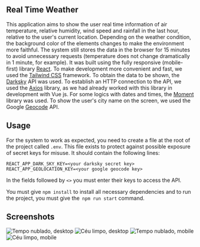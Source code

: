 ## Real Time Weather
This application aims to show the user real time information of air temperature, relative humidity, wind speed and rainfall in the last hour, relative to the user's current location. Depending on the weather condition, the background color of the elements changes to make the environment more faithful. The system still stores the data in the browser for 15 minutes to avoid unnecessary requests (temperature does not change dramatically in 1 minute, for example). It was built using the fully responsive (mobile-first) library [React](https://pt-br.reactjs.org/). To make development more convenient and fast, we used the [Tailwind CSS](https://blog.logrocket.com/create-react-app-and-tailwindcss/) framework. To obtain the data to be shown, the [Darksky](https://darksky.net/dev/docs) API was used. To establish an HTTP connection to the API, we used the [Axios](https://github.com/axios/axios) library, as we had already worked with this library in development with Vue js. For some logics with dates and times, the [Moment](https://momentjs.com/) library was used. To show the user's city name on the screen, we used the Google [Geocode](https://developers.google.com/maps/documentation/geocoding/start) API. 
## Usage
For the system to work as expected, you need to create a file at the root of the project called `.env`. This file exists to protect against possible exposure of secret keys for misuse.
It should contain the following lines: 

    REACT_APP_DARK_SKY_KEY=<your darksky secret key>
    REACT_APP_GEOLOCATION_KEY=<your google geocode key>
In the fields followed by `<>` you must enter their keys to access the API.

You must give `npm install` to install all necessary dependencies and to run the project, you must give the` npm run start` command.
## Screenshots
![Tempo nublado, desktop](https://user-images.githubusercontent.com/29802533/71583609-f4267c00-2aed-11ea-87c8-7df272130892.png)
![Céu limpo, desktop](https://user-images.githubusercontent.com/29802533/71583624-06081f00-2aee-11ea-990d-e6ccea3f5545.png)
![Tempo nublado, mobile](https://user-images.githubusercontent.com/29802533/71583636-15876800-2aee-11ea-95e5-261133ca02ba.png)
![Céu limpo, mobile](https://user-images.githubusercontent.com/29802533/71583645-2041fd00-2aee-11ea-8411-cc8b725c3307.png)
